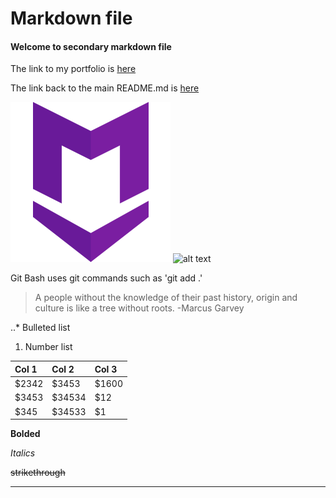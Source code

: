 # Markdown file

#### Welcome to secondary markdown file

The link to my portfolio is [here](https://github.com/jjckv6)

The link back to the main README.md is [here](https://github.com/jjckv6/Markdown/blob/markdown/README.md)

![alt text](https://github.com/jjckv6/Markdown/blob/master/icon256.png)    ![alt text](https://markdown-here.com/img/icon256.png)

Git Bash uses git commands such as 'git add .'

>A people without the knowledge of their past history, origin and culture is like a tree without roots.
-Marcus Garvey

..* Bulleted list

1. Number list


| Col 1         | Col 2         | Col 3 |
| :------------ | :------------ | :---- |
|   $2342       |     $3453     | $1600 |
|   $3453       |     $34534    |   $12 |
|   $345        |     $34533    |    $1 |


**Bolded**


*Italics*


~~strikethrough~~

---
